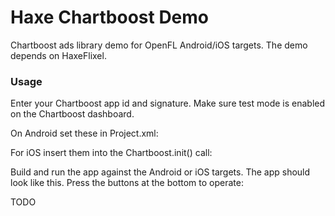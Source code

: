 # Haxe Chartboost Demo

Chartboost ads library demo for OpenFL Android/iOS targets. The demo depends on HaxeFlixel.

### Usage ###

Enter your Chartboost app id and signature. Make sure test mode is enabled on the Chartboost dashboard.

On Android set these in Project.xml:
	
For iOS insert them into the Chartboost.init() call:
	
Build and run the app against the Android or iOS targets. The app should look like this. Press the buttons at the bottom to operate:
	
TODO